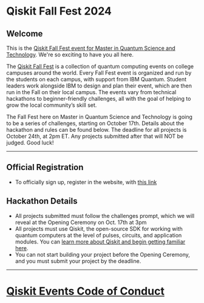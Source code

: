 # Qiskit Fall Fest 2024


## Welcome
This is the [Qiskit Fall Fest event for Master in Quantum Science and Technology](https://sites.google.com/fqa.ub.edu/qiskit-fall-fest-mqst/home). We're so exciting to have you all here.

The [Qiskit Fall Fest](https://medium.com/qiskit/introducing-the-qiskit-fall-fest-feb8456b557) is a collection of quantum computing events on college campuses around the world. Every Fall Fest event is organized and run by the students on each campus, with support from IBM Quantum. Student leaders work alongside IBM to design and plan their event, which are then run in the Fall on their local campus. The events vary from technical hackathons to beginner-friendly challenges, all with the goal of helping to grow the local community’s skill set.

The Fall Fest here on Master in Quantum Science and Technology is going to be a series of challenges, starting on October 17th. Details about the hackathon and rules can be found below. The deadline for all projects is October 24th, at 2pm ET. Any projects submitted after that will NOT be judged. Good luck!

--------------------------------
## Official Registration
- To officially sign up, register in the website, with [this link](https://sites.google.com/fqa.ub.edu/qiskit-fall-fest-mqst/home)


## Hackathon Details
- All projects submitted must follow the challenges prompt, which we will reveal at the Opening Ceremony on Oct. 17th at 3pm
- All projects must use Qiskit, the open-source SDK for working with quantum computers at the level of pulses, circuits, and application modules. You can [learn more about Qiskit and begin getting familiar here](https://qiskit.org/learn/).
- You can not start building your project before the Opening Ceremony, and you must submit your project by the deadline.

--------------------------------
# [Qiskit Events Code of Conduct](https://github.com/Qiskit/qiskit/blob/master/CODE_OF_CONDUCT.md)
